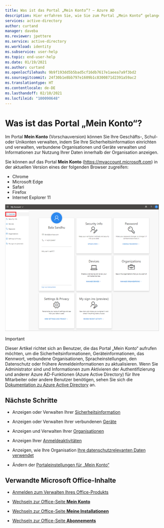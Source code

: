```yaml
---
title: Was ist das Portal „Mein Konto“? – Azure AD
description: Hier erfahren Sie, wie Sie zum Portal „Mein Konto“ gelangen, wo Sie unter anderem Ihre Sicherheitsinformation, Geräte, Kennwörter, Organisationen, Datenschutzeinstellungen und Anmeldedaten einrichten und verwalten können.
services: active-directory
author: curtand
manager: daveba
ms.reviewer: jpettere
ms.service: active-directory
ms.workload: identity
ms.subservice: user-help
ms.topic: end-user-help
ms.date: 01/19/2021
ms.author: curtand
ms.openlocfilehash: 9b9f193dd5b5bad5cf16db7617e1aeea7a9f3bd2
ms.sourcegitcommit: 24f30b1e8bb797e1609b1c8300871d2391a59ac2
ms.translationtype: HT
ms.contentlocale: de-DE
ms.lasthandoff: 02/10/2021
ms.locfileid: "100090648"
---
```

# <a name="what-is-the-my-account-portal"></a>Was ist das Portal „Mein Konto“?

Im Portal **Mein Konto** (Vorschauversion) können Sie Ihre Geschäfts-, Schul- oder Unikonten verwalten, indem Sie Ihre Sicherheitsinformation einrichten und verwalten, verbundene Organisationen und Geräte verwalten und Informationen zur Nutzung Ihrer Daten innerhalb der Organisation anzeigen.

Sie können auf das Portal **Mein Konto** (https://myaccount.microsoft.com) in der aktuellen Version eines der folgenden Browser zugreifen:

- Chrome
- Microsoft Edge
- Safari
- Firefox
- Internet Explorer 11

![Portal „Mein Konto“, Übersichtsseite](media/my-account-portal/my-account-portal-overview.png)

>[!Important]
>Dieser Artikel richtet sich an Benutzer, die das Portal „Mein Konto“ aufrufen möchten, um die Sicherheitsinformationen, Geräteinformationen, das Kennwort, verbundene Organisationen, Spracheinstellungen, den Datenschutz oder frühere Anmeldeinformationen zu aktualisieren. Wenn Sie Administrator sind und Informationen zum Aktivieren der Authentifizierung und anderer Azure AD-Funktionen (Azure Active Directory) für Ihre Mitarbeiter oder andere Benutzer benötigen, sehen Sie sich die [Dokumentation zu Azure Active Directory](../index.yml) an.

## <a name="next-steps"></a>Nächste Schritte

- Anzeigen oder Verwalten Ihrer [Sicherheitsinformation](./security-info-setup-signin.md)

- Anzeigen oder Verwalten Ihrer verbundenen [Geräte](my-account-portal-devices-page.md)

- Anzeigen und Verwalten Ihrer [Organisationen](my-account-portal-organizations-page.md)

- Anzeigen Ihrer [Anmeldeaktivitäten](my-account-portal-sign-ins-page.md)

- Anzeigen, wie Ihre Organisation [Ihre datenschutzrelevanten Daten verwendet](my-account-portal-privacy-page.md)

- Ändern der [Portaleinstellungen für „Mein Konto“](my-account-portal-settings.md)

## <a name="related-microsoft-office-content"></a>Verwandte Microsoft Office-Inhalte

- [Anmelden zum Verwalten Ihres Office-Produkts](https://support.office.com/article/sign-in-to-manage-your-office-product-959ac957-8d37-4ae4-b1b6-d6e4874e013f)

- [Wechseln zur Office-Seite **Mein Konto**](https://portal.office.com/account/)

- [Wechseln zur Office-Seite **Meine Installationen**](https://portal.office.com/account/#installs)

- [Wechseln zur Office-Seite **Abonnements**](https://portal.office.com/account/#subscriptions)